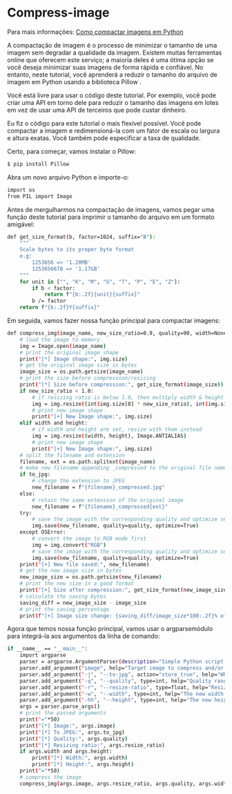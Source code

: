# Compress-image

Para mais informações: [Como compactar imagens em Python](https://morioh.com/p/3345c880bda8)

A compactação de imagem é o processo de minimizar o tamanho de uma imagem sem degradar a qualidade da imagem. Existem muitas ferramentas online que oferecem este serviço; a maioria deles é uma ótima opção se você deseja minimizar suas imagens de forma rápida e confiável. No entanto, neste tutorial, você aprenderá a reduzir o tamanho do arquivo de imagem em Python usando a biblioteca Pillow .

Você está livre para usar o código deste tutorial. Por exemplo, você pode criar uma API em torno dele para reduzir o tamanho das imagens em lotes em vez de usar uma API de terceiros que pode custar dinheiro.

Eu fiz o código para este tutorial o mais flexível possível. Você pode compactar a imagem e redimensioná-la com um fator de escala ou largura e altura exatas. Você também pode especificar a taxa de qualidade.

Certo, para começar, vamos instalar o Pillow:

```sh
$ pip install Pillow
```

Abra um novo arquivo Python e importe-o:

```sh
import os
from PIL import Image
```

Antes de mergulharmos na compactação de imagens, vamos pegar uma função deste tutorial para imprimir o tamanho do arquivo em um formato amigável:

```sh
def get_size_format(b, factor=1024, suffix="B"):
    """
    Scale bytes to its proper byte format
    e.g:
        1253656 => '1.20MB'
        1253656678 => '1.17GB'
    """
    for unit in ["", "K", "M", "G", "T", "P", "E", "Z"]:
        if b < factor:
            return f"{b:.2f}{unit}{suffix}"
        b /= factor
    return f"{b:.2f}Y{suffix}"
```

Em seguida, vamos fazer nossa função principal para compactar imagens:


```sh
def compress_img(image_name, new_size_ratio=0.9, quality=90, width=None, height=None, to_jpg=True):
    # load the image to memory
    img = Image.open(image_name)
    # print the original image shape
    print("[*] Image shape:", img.size)
    # get the original image size in bytes
    image_size = os.path.getsize(image_name)
    # print the size before compression/resizing
    print("[*] Size before compression:", get_size_format(image_size))
    if new_size_ratio < 1.0:
        # if resizing ratio is below 1.0, then multiply width & height with this ratio to reduce image size
        img = img.resize((int(img.size[0] * new_size_ratio), int(img.size[1] * new_size_ratio)), Image.ANTIALIAS)
        # print new image shape
        print("[+] New Image shape:", img.size)
    elif width and height:
        # if width and height are set, resize with them instead
        img = img.resize((width, height), Image.ANTIALIAS)
        # print new image shape
        print("[+] New Image shape:", img.size)
    # split the filename and extension
    filename, ext = os.path.splitext(image_name)
    # make new filename appending _compressed to the original file name
    if to_jpg:
        # change the extension to JPEG
        new_filename = f"{filename}_compressed.jpg"
    else:
        # retain the same extension of the original image
        new_filename = f"{filename}_compressed{ext}"
    try:
        # save the image with the corresponding quality and optimize set to True
        img.save(new_filename, quality=quality, optimize=True)
    except OSError:
        # convert the image to RGB mode first
        img = img.convert("RGB")
        # save the image with the corresponding quality and optimize set to True
        img.save(new_filename, quality=quality, optimize=True)
    print("[+] New file saved:", new_filename)
    # get the new image size in bytes
    new_image_size = os.path.getsize(new_filename)
    # print the new size in a good format
    print("[+] Size after compression:", get_size_format(new_image_size))
    # calculate the saving bytes
    saving_diff = new_image_size - image_size
    # print the saving percentage
    print(f"[+] Image size change: {saving_diff/image_size*100:.2f}% of the original image size.")
```

Agora que temos nossa função principal, vamos usar o argparsemódulo para integrá-la aos argumentos da linha de comando:

```sh
if __name__ == "__main__":
    import argparse
    parser = argparse.ArgumentParser(description="Simple Python script for compressing and resizing images")
    parser.add_argument("image", help="Target image to compress and/or resize")
    parser.add_argument("-j", "--to-jpg", action="store_true", help="Whether to convert the image to the JPEG format")
    parser.add_argument("-q", "--quality", type=int, help="Quality ranging from a minimum of 0 (worst) to a maximum of 95 (best). Default is 90", default=90)
    parser.add_argument("-r", "--resize-ratio", type=float, help="Resizing ratio from 0 to 1, setting to 0.5 will multiply width & height of the image by 0.5. Default is 1.0", default=1.0)
    parser.add_argument("-w", "--width", type=int, help="The new width image, make sure to set it with the `height` parameter")
    parser.add_argument("-hh", "--height", type=int, help="The new height for the image, make sure to set it with the `width` parameter")
    args = parser.parse_args()
    # print the passed arguments
    print("="*50)
    print("[*] Image:", args.image)
    print("[*] To JPEG:", args.to_jpg)
    print("[*] Quality:", args.quality)
    print("[*] Resizing ratio:", args.resize_ratio)
    if args.width and args.height:
        print("[*] Width:", args.width)
        print("[*] Height:", args.height)
    print("="*50)
    # compress the image
    compress_img(args.image, args.resize_ratio, args.quality, args.width, args.height, args.to_jpg)
```

